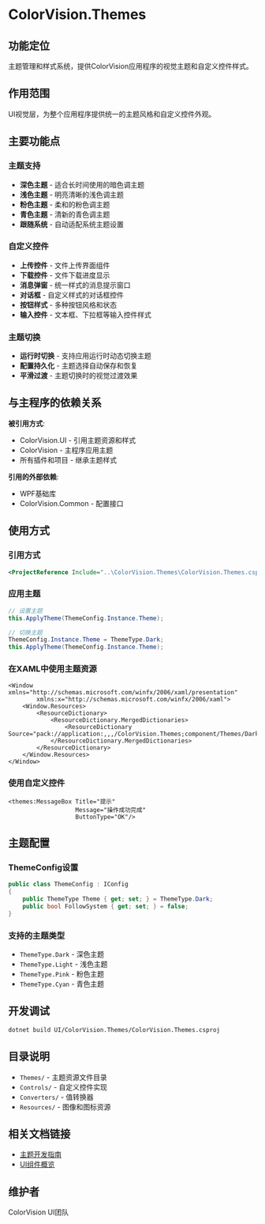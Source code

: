 # ColorVision.Themes

## 功能定位

主题管理和样式系统，提供ColorVision应用程序的视觉主题和自定义控件样式。

## 作用范围

UI视觉层，为整个应用程序提供统一的主题风格和自定义控件外观。

## 主要功能点

### 主题支持
- **深色主题** - 适合长时间使用的暗色调主题
- **浅色主题** - 明亮清晰的浅色调主题
- **粉色主题** - 柔和的粉色调主题
- **青色主题** - 清新的青色调主题
- **跟随系统** - 自动适配系统主题设置

### 自定义控件
- **上传控件** - 文件上传界面组件
- **下载控件** - 文件下载进度显示
- **消息弹窗** - 统一样式的消息提示窗口
- **对话框** - 自定义样式的对话框控件
- **按钮样式** - 多种按钮风格和状态
- **输入控件** - 文本框、下拉框等输入控件样式

### 主题切换
- **运行时切换** - 支持应用运行时动态切换主题
- **配置持久化** - 主题选择自动保存和恢复
- **平滑过渡** - 主题切换时的视觉过渡效果

## 与主程序的依赖关系

**被引用方式**:
- ColorVision.UI - 引用主题资源和样式
- ColorVision - 主程序应用主题
- 所有插件和项目 - 继承主题样式

**引用的外部依赖**:
- WPF基础库
- ColorVision.Common - 配置接口

## 使用方式

### 引用方式
```xml
<ProjectReference Include="..\ColorVision.Themes\ColorVision.Themes.csproj" />
```

### 应用主题
```csharp
// 设置主题
this.ApplyTheme(ThemeConfig.Instance.Theme);

// 切换主题
ThemeConfig.Instance.Theme = ThemeType.Dark;
this.ApplyTheme(ThemeConfig.Instance.Theme);
```

### 在XAML中使用主题资源
```xaml
<Window xmlns="http://schemas.microsoft.com/winfx/2006/xaml/presentation"
        xmlns:x="http://schemas.microsoft.com/winfx/2006/xaml">
    <Window.Resources>
        <ResourceDictionary>
            <ResourceDictionary.MergedDictionaries>
                <ResourceDictionary Source="pack://application:,,,/ColorVision.Themes;component/Themes/Dark.xaml"/>
            </ResourceDictionary.MergedDictionaries>
        </ResourceDictionary>
    </Window.Resources>
</Window>
```

### 使用自定义控件
```xaml
<themes:MessageBox Title="提示" 
                   Message="操作成功完成" 
                   ButtonType="OK"/>
```

## 主题配置

### ThemeConfig设置
```csharp
public class ThemeConfig : IConfig
{
    public ThemeType Theme { get; set; } = ThemeType.Dark;
    public bool FollowSystem { get; set; } = false;
}
```

### 支持的主题类型
- `ThemeType.Dark` - 深色主题
- `ThemeType.Light` - 浅色主题
- `ThemeType.Pink` - 粉色主题
- `ThemeType.Cyan` - 青色主题

## 开发调试

```bash
dotnet build UI/ColorVision.Themes/ColorVision.Themes.csproj
```

## 目录说明

- `Themes/` - 主题资源文件目录
- `Controls/` - 自定义控件实现
- `Converters/` - 值转换器
- `Resources/` - 图像和图标资源

## 相关文档链接

- [主题开发指南](../../docs/ui-components/ColorVision.Themes.md)
- [UI组件概览](../../docs/ui-components/UI组件概览.md)

## 维护者

ColorVision UI团队
